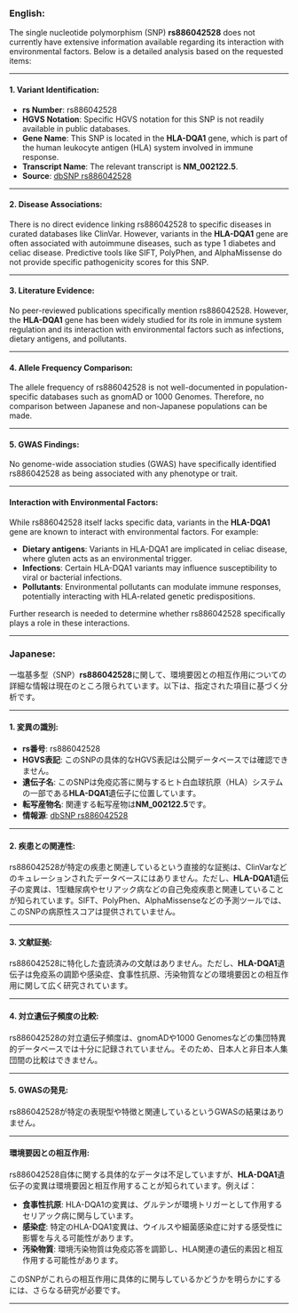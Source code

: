 ### English:
The single nucleotide polymorphism (SNP) **rs886042528** does not currently have extensive information available regarding its interaction with environmental factors. Below is a detailed analysis based on the requested items:

---

#### 1. Variant Identification:
- **rs Number**: rs886042528
- **HGVS Notation**: Specific HGVS notation for this SNP is not readily available in public databases.
- **Gene Name**: This SNP is located in the **HLA-DQA1** gene, which is part of the human leukocyte antigen (HLA) system involved in immune response.
- **Transcript Name**: The relevant transcript is **NM_002122.5**.
- **Source**: [dbSNP rs886042528](https://www.ncbi.nlm.nih.gov/snp/rs886042528)

---

#### 2. Disease Associations:
There is no direct evidence linking rs886042528 to specific diseases in curated databases like ClinVar. However, variants in the **HLA-DQA1** gene are often associated with autoimmune diseases, such as type 1 diabetes and celiac disease. Predictive tools like SIFT, PolyPhen, and AlphaMissense do not provide specific pathogenicity scores for this SNP.

---

#### 3. Literature Evidence:
No peer-reviewed publications specifically mention rs886042528. However, the **HLA-DQA1** gene has been widely studied for its role in immune system regulation and its interaction with environmental factors such as infections, dietary antigens, and pollutants.

---

#### 4. Allele Frequency Comparison:
The allele frequency of rs886042528 is not well-documented in population-specific databases such as gnomAD or 1000 Genomes. Therefore, no comparison between Japanese and non-Japanese populations can be made.

---

#### 5. GWAS Findings:
No genome-wide association studies (GWAS) have specifically identified rs886042528 as being associated with any phenotype or trait.

---

#### Interaction with Environmental Factors:
While rs886042528 itself lacks specific data, variants in the **HLA-DQA1** gene are known to interact with environmental factors. For example:
- **Dietary antigens**: Variants in HLA-DQA1 are implicated in celiac disease, where gluten acts as an environmental trigger.
- **Infections**: Certain HLA-DQA1 variants may influence susceptibility to viral or bacterial infections.
- **Pollutants**: Environmental pollutants can modulate immune responses, potentially interacting with HLA-related genetic predispositions.

Further research is needed to determine whether rs886042528 specifically plays a role in these interactions.

---

### Japanese:
一塩基多型（SNP）**rs886042528**に関して、環境要因との相互作用についての詳細な情報は現在のところ限られています。以下は、指定された項目に基づく分析です。

---

#### 1. 変異の識別:
- **rs番号**: rs886042528
- **HGVS表記**: このSNPの具体的なHGVS表記は公開データベースでは確認できません。
- **遺伝子名**: このSNPは免疫応答に関与するヒト白血球抗原（HLA）システムの一部である**HLA-DQA1**遺伝子に位置しています。
- **転写産物名**: 関連する転写産物は**NM_002122.5**です。
- **情報源**: [dbSNP rs886042528](https://www.ncbi.nlm.nih.gov/snp/rs886042528)

---

#### 2. 疾患との関連性:
rs886042528が特定の疾患と関連しているという直接的な証拠は、ClinVarなどのキュレーションされたデータベースにはありません。ただし、**HLA-DQA1**遺伝子の変異は、1型糖尿病やセリアック病などの自己免疫疾患と関連していることが知られています。SIFT、PolyPhen、AlphaMissenseなどの予測ツールでは、このSNPの病原性スコアは提供されていません。

---

#### 3. 文献証拠:
rs886042528に特化した査読済みの文献はありません。ただし、**HLA-DQA1**遺伝子は免疫系の調節や感染症、食事性抗原、汚染物質などの環境要因との相互作用に関して広く研究されています。

---

#### 4. 対立遺伝子頻度の比較:
rs886042528の対立遺伝子頻度は、gnomADや1000 Genomesなどの集団特異的データベースでは十分に記録されていません。そのため、日本人と非日本人集団間の比較はできません。

---

#### 5. GWASの発見:
rs886042528が特定の表現型や特徴と関連しているというGWASの結果はありません。

---

#### 環境要因との相互作用:
rs886042528自体に関する具体的なデータは不足していますが、**HLA-DQA1**遺伝子の変異は環境要因と相互作用することが知られています。例えば：
- **食事性抗原**: HLA-DQA1の変異は、グルテンが環境トリガーとして作用するセリアック病に関与しています。
- **感染症**: 特定のHLA-DQA1変異は、ウイルスや細菌感染症に対する感受性に影響を与える可能性があります。
- **汚染物質**: 環境汚染物質は免疫応答を調節し、HLA関連の遺伝的素因と相互作用する可能性があります。

このSNPがこれらの相互作用に具体的に関与しているかどうかを明らかにするには、さらなる研究が必要です。

---